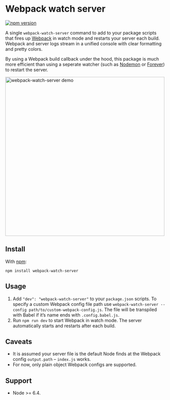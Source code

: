 # Webpack watch server

[![npm version](https://badgen.net/npm/v/webpack-watch-server)](https://npm.im/webpack-watch-server)

A single `webpack-watch-server` command to add to your package scripts that fires up [Webpack](https://webpack.js.org) in watch mode and restarts your server each build. Webpack and server logs stream in a unified console with clear formatting and pretty colors.

By using a Webpack build callback under the hood, this package is much more efficient than using a seperate watcher (such as [Nodemon](https://nodemon.io) or [Forever](https://github.com/foreverjs/forever)) to restart the server.

<img src="demo.gif" width="500" alt="webpack-watch-server demo" />

## Install

With [npm](https://www.npmjs.com):

```
npm install webpack-watch-server
```

## Usage

1. Add `"dev": "webpack-watch-server"` to your `package.json` scripts. To specify a custom Webpack config file path use `webpack-watch-server --config path/to/custom-webpack-config.js`. The file will be transpiled with Babel if it’s name ends with `.config.babel.js`.
2. Run `npm run dev` to start Webpack in watch mode. The server automatically starts and restarts after each build.

## Caveats

- It is assumed your server file is the default Node finds at the Webpack config `output.path` – `index.js` works.
- For now, only plain object Webpack configs are supported.

## Support

- Node >= 6.4.
